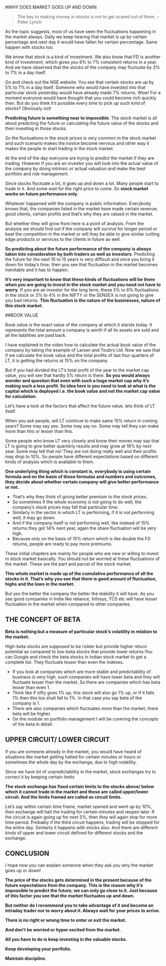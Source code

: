 #WHY DOES MARKET GOES UP AND DOWN



<script src="https://code.jquery.com/jquery-3.6.0.min.js" ></script>
<script src="../toc.js" ></script>
<div id='toc'></div>

> The key to making money in stocks is not to get scared out of them.
 – Peter Lynch
 


As the topic suggests, most of us have seen the fluctuations happening in the market always. Daily we keep hearing that market is up by certain percentage and next day it would have fallen for certain percentage. Same happen with stocks too.

We know that stock is a kind of investment. We also know that FD is another kind of investment, which gives you 6% to 7% consistent returns in a year. And we have observed that the stocks of the company may fluctuate by 3% to 7% in a day itself.

Go and check out the NSE website. You see that certain stocks are up by 5% to 7% in a day itself. Someone who would have invested into that particular stock yesterday would have already made 7% returns. Wow! For a moment everyone would have thought that you could become rich quickly then. But do you think it’s possible every time to pick up such kind of stocks? Obviously not!

**Predicting future is something near to impossible**. The stock market is all about predicting the future or calculating the future value of the stocks and then investing in those stocks.

So the fluctuations in the stock prices is very common in the stock market and such scenario makes the novice become nervous and other way it makes the people to start trading in the stock market.

At the end of the day everyone are trying to predict the market if they are trading. However if you are an investor you will look into the actual value of the company by doing intrinsic or actual valuation and make the best portfolio and risk management.

Since stocks fluctuate a lot, it goes up and down a lot. Many people start to trade in it. And some wait for the right price to come. So **stock market works on future performance only**.

Whatever happened with the company is public information. Everybody knows that, the companies listed in the market have made certain revenue, good clients, certain profits and that’s why they are valued in the market.

But whether they will grow from here is a point of analysis. From the analysis we should find out if the company will survive for longer period or beat the competition in the market or will they be able to give similar cutting edge products or services to the clients in future as well.

**So predicting about the future performance of the company is always taken into consideration by both traders as well as investors**. Predicting the future for the next 10 to 15 years is very difficult and once you bring it down for today’s time, then you see that fluctuation in the market becomes inevitable and it has to happen.

**It’s very important to know that these kinds of fluctuations will be there when you are going to invest in the stock market and you need not have to worry**. If you are an investor for the long term, these 5% to 6% fluctuations in the stock or 3% to 4% in the NIFTY or the SENSEX is not going to give you bad returns. **This fluctuation is the nature of the businesses, nature of this stock market**.

##BOOK VALUE

Book value is the exact value of the company at which it stands today. It represents the total amount a company is worth if all its assets are sold and all the liabilities are paid back.

I have explained in the video how to calculate the actual book value of the company by taking the example of Larsen and Toubro Ltd. Now we saw that if we calculate the book value and the total profits of last four quarters of LT, it is getting the returns at 15% on the company.

But if you had divided the LT’s total profit of the year to the market cap value, you will see that hardly 5% return is there. **So you would always wonder and question that even with such a huge market cap why it’s making such a less profit. So idea here is you need to look at what is the capital which is deployed i.e. the book value and not the market cap value for calculation.**

Let’s have a look at the factors that affect the future value. lets think of LT itself.

When you ask people, will LT continue to make same 15% return in coming years? Some may say yes. Some may say no. Some may tell they can make more than this or lesser than this.

Some people who know LT very closely and know their moves may say that LT is going to give better quarterly results and may grow at 18% by next year. Some may tell that no! They are not doing really well and their profits may drop to 10%. So people have different expectations based on different kinds of analysis which is available to them.

**One underlying thing which is constant is, everybody is using certain formula and on the basis of those formulas and numbers and outcomes, they decide about whether certain company will give better performance or not.**

* That’s why they think of giving better premium to the stock prices.
* So sometimes if the whole economy is not going to do well, the company’s stock prices may fall that particular time.
* Similarly in the sector in which LT is performing, if it is not performing well, it may go down.
* And if the company itself is not performing well, like instead of 15% returns they got 14% next year, again the share fluctuation will be very high.
* Because only on the basis of 15% return which is like double the FD returns, people are ready to pay more premiums.


These initial chapters are mainly for people who are new or willing to invest in stock market basically. You should not be worried at these fluctuations of the market. These are the part and parcel of the stock market.

**This whole market is made up of the cumulative performance of all the stocks in it. That’s why you see that there is good amount of fluctuation, highs and the lows in the market.**

But yes the better the company the better the stability it will have. As you see good companies in India like reliance, Infosys, TCS etc will have lesser fluctuation in the market when compared to other companies.

## THE CONCEPT OF BETA

**Beta is nothing but a measure of particular stock’s volatility in relation to the market.**

High-beta stocks are supposed to be riskier but provide higher return potential as compared to low-beta stocks that provide lower returns.You can Google and check the beta stocks in Indian stock market to get a complete list. They fluctuate lesser than even the indexes.

* If you look at companies which are more stable and predictability of business is very high, such companies will have lower beta and they will fluctuate lesser than the market. So there are companies which has beta lesser than even 1.
* Think like if nifty goes 1% up, this stock will also go 1% up, or if it falls 1% then this too shall fall to 1%. In that case you say beta of the company is 1.
* There are also companies which fluctuates more than the market, there beta will be higher.
* On the module on portfolio management I will be covering the concepts of the beta in detail.

## UPPER CIRCUIT/ LOWER CIRCUIT

If you are someone already in the market, you would have heard of situations like market getting halted for certain minutes or hours or sometimes the whole day by the exchange, due to high volatility.

Since we have lot of unpredictability in the market, stock exchanges try to correct it by keeping certain limits

**The stock exchange has fixed certain limits to the stocks above/ below which it cannot trade in the market and these are called upper/lower circuit. And the limits framed are called as circuit limits.**

Let’s say within certain time frame, market opened and went up by 10%, then exchange will halt the trading for certain minutes and reopen later.
If the circuit is again going up for next 5%, then they will again stop for more time period.
Probably if the third circuit happens, trading will be stopped for the entire day.
Similarly it happens with stocks also. And there are different kinds of upper and lower circuit defined for different stocks and the exchange.

## CONCLUSION

I hope now you can explain someone when they ask you why the market goes up or down!

**The price of the stocks gets determined in the present because of the future expectations from the company. This is the reason why it’s impossible to predict the future; we can only go close to it. Just because of this factor you see that the market fluctuates up and down.**

**But neither do I recommend you to take advantage of it and become an intraday trader nor to worry about it. Always wait for your prices to arrive.**

**There is no right or wrong time to enter or exit the market.**

**And don’t be worried or hyper excited from the market.**

**All you have to do is keep investing in the valuable stocks.**

**Keep developing your portfolio.**

**Maintain discipline.**
